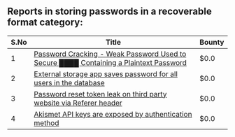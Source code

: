## Reports in storing passwords in a recoverable format category:
| S.No | Title | Bounty |
| ---- | ----- | ------ |
| 1 | [Password Cracking - Weak Password Used to Secure ████ Containing a Plaintext Password](https://hackerone.com/reports/985133) | $0.0 |
| 2 | [External storage app saves password for all users in the database](https://hackerone.com/reports/867164) | $0.0 |
| 3 | [Password reset token leak on third party website via Referer header](https://hackerone.com/reports/1177287) | $0.0 |
| 4 | [Akismet API keys are exposed by authentication method](https://hackerone.com/reports/1736846) | $0.0 |